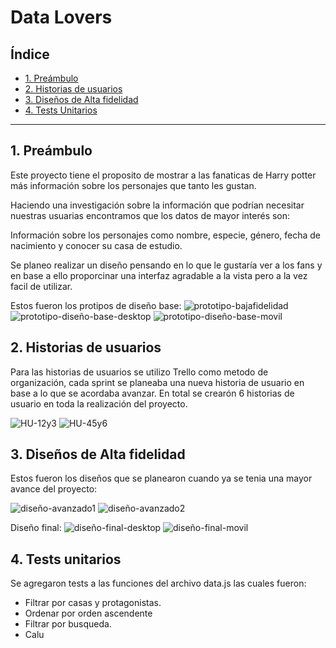 # Data Lovers

## Índice

* [1. Preámbulo](#1-preámbulo)
* [2. Historias de usuarios](#2-historias-de-usuarios)
* [3. Diseños de Alta fidelidad](#3-diseños-de-alta-fidelidad)
* [4. Tests Unitarios](#4-tests-unitarios)

***

## 1. Preámbulo

Este proyecto tiene el proposito de mostrar a las fanaticas de Harry potter más información sobre los personajes
que tanto les gustan. 

Haciendo una investigación sobre la información que podrían necesitar nuestras usuarias encontramos que los datos de mayor interés son:

Información sobre los personajes como nombre, especie, género, fecha de nacimiento y conocer su casa de estudio.

Se planeo realizar un diseño pensando en lo que le gustaría ver a los fans y en base a ello proporcinar una interfaz agradable a la vista pero a la vez facil de utilizar.  

Estos fueron los protipos de diseño base:
![prototipo-bajafidelidad](https://trello.com/1/cards/63fe28cfed93f8a300708c2c/attachments/63fe29c3717331dc1e9f0a3f/download/Screenshot%5B2%5D-01.png)
![prototipo-diseño-base-desktop](./readme_img/design1-desktop.png)
![prototipo-diseño-base-movil](./readme_img/design1-movil.png)

## 2. Historias de usuarios

Para las historias de usuarios se utilizo Trello como metodo de organización, cada sprint se planeaba una nueva historia de usuario en base a lo que se acordaba avanzar. En total se crearón 6 historias de usuario en toda la realización del proyecto.

![HU-12y3](./readme_img/HU-1.png)
![HU-45y6](./readme_img/HU-2.png)

## 3. Diseños de Alta fidelidad
Estos fueron los diseños que se planearon cuando ya se tenia una mayor avance del proyecto:

![diseño-avanzado1](./readme_img/design2-desktop.png)
![diseño-avanzado2](./readme_img/design2-movil.png)

Diseño final:
![diseño-final-desktop](./readme_img/design3-desktop.png)
![diseño-final-movil](./readme_img/design3-movil.png)

## 4. Tests unitarios

Se agregaron tests a las funciones del archivo data.js las cuales fueron:
  * Filtrar por casas y protagonistas.
  * Ordenar por orden ascendente
  * Filtrar por busqueda.
  * Calu